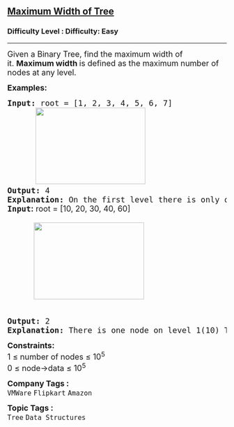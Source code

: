 <h2><a href="https://www.geeksforgeeks.org/problems/maximum-width-of-tree/1">Maximum Width of Tree</a></h2><h3>Difficulty Level : Difficulty: Easy</h3><hr><div class="problems_problem_content__Xm_eO"><p><span style="font-size: 18px;">Given a Binary Tree, find the maximum width of it.&nbsp;<strong>Maximum width </strong>is defined as the maximum number of nodes at any level.<br></span></p>
<p><span style="font-size: 18px;"><strong>Examples:</strong></span></p>
<pre><span style="font-size: 18px;"><strong>Input:</strong> root = [1, 2, 3, 4, 5, 6, 7]<br>      <img src="https://media.geeksforgeeks.org/img-practice/prod/addEditProblem/700159/Web/Other/blobid0_1754464633.webp" width="252" height="175"> <strong> &nbsp; </strong>
<strong>Output: </strong>4
<strong>Explanation: </strong>On the first level there is only one node [1]. On the second level there are two nodes [2, 3]. On the third level there are 4 nodes [4, 5, 6, 7], clearly it is the maximum number of nodes at any level.</span>
<span style="font-size: 18px;"><strong>Input</strong></span><strong style="font-size: 18px; font-family: -apple-system, BlinkMacSystemFont, 'Segoe UI', Roboto, Oxygen, Ubuntu, Cantarell, 'Open Sans', 'Helvetica Neue', sans-serif;">:</strong><span style="font-size: 18px; font-family: -apple-system, BlinkMacSystemFont, 'Segoe UI', Roboto, Oxygen, Ubuntu, Cantarell, 'Open Sans', 'Helvetica Neue', sans-serif;"> root = [10, 20, 30, 40, 60] &nbsp; <br>&nbsp; <br>            <img src="https://media.geeksforgeeks.org/img-practice/prod/addEditProblem/700159/Web/Other/blobid1_1756989561.webp" width="253" height="176"><br>  </span></pre>
<pre><span style="font-size: 18px;"><strong>Output: </strong>2<br></span><span style="font-size: 18px;"><strong>Explanation: </strong>There is one node on level 1(10) There is two node on level 2(20, 30) There is two node on level 3(40, 60) Hence the answer is 2</span>
</pre>
<p><span style="font-size: 18px;"><strong>Constraints:</strong><br>1 ≤ number of nodes ≤ 10<sup>5</sup><br>0 ≤ node-&gt;data ≤ 10<sup>5</sup></span></p></div><p><span style=font-size:18px><strong>Company Tags : </strong><br><code>VMWare</code>&nbsp;<code>Flipkart</code>&nbsp;<code>Amazon</code>&nbsp;<br><p><span style=font-size:18px><strong>Topic Tags : </strong><br><code>Tree</code>&nbsp;<code>Data Structures</code>&nbsp;